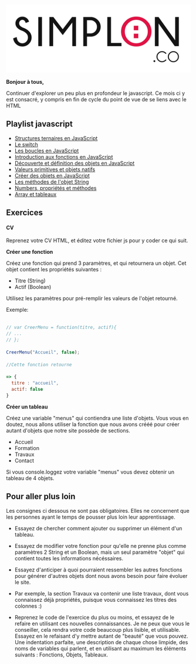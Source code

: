 ![image alt text](image_0.jpg)

**Bonjour à tous,**

Continuer d'explorer un peu plus en profondeur le javascript. Ce mois ci y est consacré, y compris en fin de cycle du point de vue de se liens avec le HTML

## Playlist javascript


* [Structures ternaires en JavaScript](https://www.youtube.com/watch?v=SCPhXNMt79I&index=14&list=PLwLsbqvBlImFB8AuT6ENIg-s87ys4yGWI)
* [Le switch](https://www.youtube.com/watch?v=pkqoAfJkLao&list=PLwLsbqvBlImFB8AuT6ENIg-s87ys4yGWI&index=15)
* [Les boucles en JavaScript](https://www.youtube.com/watch?v=z5PO4uGT2Gg&index=16&list=PLwLsbqvBlImFB8AuT6ENIg-s87ys4yGWI)
* [Introduction aux fonctions en JavaScript](https://www.youtube.com/watch?v=JqzEfz1gsVo&list=PLwLsbqvBlImFB8AuT6ENIg-s87ys4yGWI&index=17)
* [Découverte et définition des objets en JavaScript](https://www.youtube.com/watch?v=9KAZQQoGhYE&list=PLwLsbqvBlImFB8AuT6ENIg-s87ys4yGWI&index=18)
* [Valeurs primitives et objets natifs](https://www.youtube.com/watch?v=w6dXNYW7BTY&list=PLwLsbqvBlImFB8AuT6ENIg-s87ys4yGWI&index=19)
* [Créer des objets en JavaScript](https://www.youtube.com/watch?v=AgKYCm6df6o&list=PLwLsbqvBlImFB8AuT6ENIg-s87ys4yGWI&index=20)
* [Les méthodes de l'objet String](https://www.youtube.com/watch?v=ep4-dpA-pUw&list=PLwLsbqvBlImFB8AuT6ENIg-s87ys4yGWI&index=21)
* [Numbers, propriétés et méthodes](https://www.youtube.com/watch?v=DqkPxkpj3gU&list=PLwLsbqvBlImFB8AuT6ENIg-s87ys4yGWI&index=22)
* [Array et tableaux](https://www.youtube.com/watch?v=U_yJypsGMeo&list=PLwLsbqvBlImFB8AuT6ENIg-s87ys4yGWI&index=23)



## Exercices

#### CV

Reprenez votre CV HTML, et éditez votre fichier js pour y coder ce qui suit.

**Créer une fonction**

Créez une fonction qui prend 3 paramètres, et qui retournera un objet. Cet objet contient les propriétés suivantes :

* Titre (String)
* Actif (Boolean)

Utilisez les paramètres pour pré-remplir les valeurs de l'objet retourné.

  Exemple:

```javascript

// var CreerMenu = function(titre, actif){
// ...
// };

CreerMenu("Accueil", false);

//Cette fonction retourne

=> {
  titre : "accueil",
  actif: false
}
```
**Créer un tableau**

Créez une variable "menus" qui contiendra une liste d'objets. Vous vous en doutez, nous allons utiliser la fonction que nous avons crééé pour créer autant d'objets que notre site possède de sections.

* Accueil
* Formation
* Travaux
* Contact

Si vous console.loggez votre variable "menus" vous devez obtenir un tableau de 4 objets.

## Pour aller plus loin

Les consignes ci dessous ne sont pas obligatoires. Elles ne concernent que les personnes ayant le temps de pousser plus loin leur apprentissage.

* Essayez de chercher comment ajouter ou supprimer un élément d'un tableau.

* Essayez de modifier votre fonction pour qu'elle ne prenne plus comme paramètres 2 String et un Boolean, mais un seul paramètre "objet" qui contient toutes les informations nécéssaires.

* Essayez d'anticiper à quoi pourraient ressembler les autres fonctions pour générer d'autres objets dont nous avons besoin pour faire évoluer le site.

* Par exemple, la section Travaux va contenir une liste travaux, dont vous connaissez déjà propriétés, puisque vous connaissez les titres des colonnes :)

* Reprenez le code de l'exercice du plus ou moins, et essayez de le refaire en utilisant ces nouvelles connaissances. Je ne peux que vous le conseiller, cela rendra votre code beaucoup plus lisible, et utilisable. Essayez en le refaisant d'y mettre autant de "beauté" que vous pouvez. Une indentation parfaite, une description de chaque chose limpide, des noms de variables qui parlent, et en utilisant au maximum les éléments suivants : Fonctions, Objets, Tableaux. 
